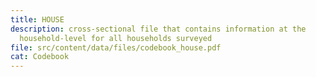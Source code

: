```yaml
---
title: HOUSE
description: cross-sectional file that contains information at the
  household-level for all households surveyed
file: src/content/data/files/codebook_house.pdf
cat: Codebook
---
```


